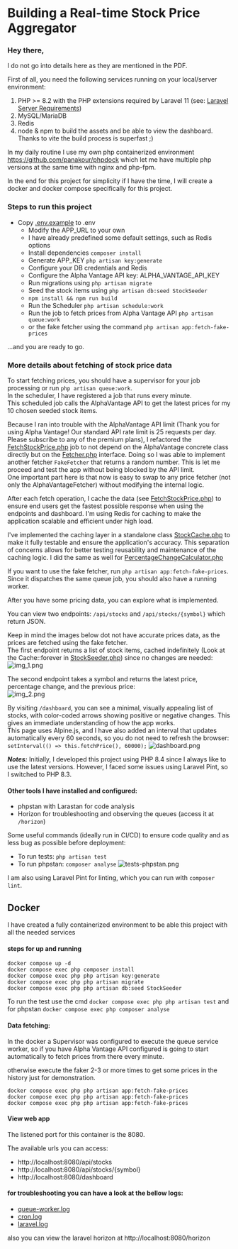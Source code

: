 # Building a Real-time Stock Price Aggregator

### Hey there,

I do not go into details here as they are mentioned in the PDF.

First of all, you need the following services running on your local/server environment:
1. PHP >= 8.2 with the PHP extensions required by Laravel 11 (see: [Laravel Server Requirements](https://laravel.com/docs/11.x/deployment#server-requirements))
2. MySQL/MariaDB
3. Redis
4. node & npm to build the assets and be able to view the dashboard. Thanks to vite the build process is superfast ;)

In my daily routine I use my own php containerized environment https://github.com/panakour/phpdock which let me have multiple php versions at the same time with nginx and php-fpm.

In the end for this project for simplicity if I have the time, I will create a docker and docker compose specifically for this project.

### Steps to run this project

- Copy [.env.example](.env.example) to .env
    - Modify the APP_URL to your own
    - I have already predefined some default settings, such as Redis options
    - Install dependencies `composer install`
    - Generate APP_KEY `php artisan key:generate`
    - Configure your DB credentials and Redis
    - Configure the Alpha Vantage API key: ALPHA_VANTAGE_API_KEY
    - Run migrations using `php artisan migrate`
    - Seed the stock items using `php artisan db:seed StockSeeder`
    - `npm install && npm run build`
    - Run the Scheduler `php artisan schedule:work`
    - Run the job to fetch prices from Alpha Vantage API `php artisan queue:work`
    - or the fake fetcher using the command `php artisan app:fetch-fake-prices`

...and you are ready to go.


### More details about fetching of stock price data
To start fetching prices, you should have a supervisor for your job processing or run `php artisan queue:work`.  
In the scheduler, I have registered a job that runs every minute.  
This scheduled job calls the AlphaVantage API to get the latest prices for my 10 chosen seeded stock items.

Because I ran into trouble with the AlphaVantage API limit (Thank you for using Alpha Vantage! Our standard API rate limit is 25 requests per day. Please subscribe to any of the premium plans), I refactored the [FetchStockPrice.php](app/Jobs/FetchStockPrice.php) job to not depend on the AlphaVantage concrete class directly but on the [Fetcher.php](app/Fetchers/Fetcher.php) interface.
Doing so I was able to implement another fetcher `FakeFetcher` that returns a random number. This is let me proceed and test the app without being blocked by the API limit.  
One important part here is that now is easy to swap to any price fetcher (not only the AlphaVantageFetcher) without modifying the internal logic.

After each fetch operation, I cache the data (see [FetchStockPrice.php](https://github.com/panakour/stock-aggregator/blob/main/app/Jobs/FetchStockPrice.php#L58))
to ensure end users get the fastest possible response when using the endpoints and dashboard.
I'm using Redis for caching to make the application scalable and efficient under high load.

I've implemented the caching layer in a standalone class [StockCache.php](app/Services/StockCache.php) to make it fully testable and ensure the application's accuracy. This separation of concerns allows for better testing reusability and maintenance of the caching logic.
I did the same as well for [PercentageChangeCalculator.php](app/Services/PercentageChangeCalculator.php)

If you want to use the fake fetcher, run `php artisan app:fetch-fake-prices`. Since it dispatches the same queue job, you should also have a running worker.

After you have some pricing data, you can explore what is implemented.

You can view two endpoints: `/api/stocks` and `/api/stocks/{symbol}` which return JSON.

Keep in mind the images below dot not have accurate prices data, as the prices are fetched using the fake fetcher.  
The first endpoint returns a list of stock items, cached indefinitely (Look at the Cache::forever in [StockSeeder.php](database/seeders/StockSeeder.php)) since no changes are needed:  
![img_1.png](/docs/img_1.png)

The second endpoint takes a symbol and returns the latest price, percentage change, and the previous price:  
![img_2.png](docs/img_2.png)

By visiting `/dashboard`, you can see a minimal, visually appealing list of stocks, with color-coded arrows showing positive or negative changes. This gives an immediate understanding of how the app works.  
This page uses Alpine.js, and I have also added an interval that updates automatically every 60 seconds, so you do not need to refresh the browser:  
`setInterval(() => this.fetchPrice(), 60000);`
![dashboard.png](docs/dashboard.png)

***Notes:*** Initially, I developed this project using PHP 8.4 since I always like to use the latest versions. However, I faced some issues using Laravel Pint, so I switched to PHP 8.3.

#### Other tools I have installed and configured:
- phpstan with Larastan for code analysis
- Horizon for troubleshooting and observing the queues (access it at `/horizon`)

Some useful commands (ideally run in CI/CD) to ensure code quality and as less bug as possible before deployment:
- To run tests: `php artisan test`
- To run phpstan: `composer analyse`
  ![tests-phpstan.png](docs/tests-phpstan.png)

I am also using Laravel Pint for linting, which you can run with `composer lint`.


## Docker
I have created a fully containerized environment to be able this project with all the needed services

#### steps for up and running
```shel
docker compose up -d
docker compose exec php composer install
docker compose exec php php artisan key:generate
docker compose exec php php artisan migrate
docker compose exec php php artisan db:seed StockSeeder
```

To run the test use the cmd `docker compose exec php php artisan test` and for phpstan `docker compose exec php composer analyse`

#### Data fetching:
In the docker a Supervisor was configured to execute the queue service worker, so if you have Alpha Vantage API configured is going to start automatically to fetch prices from there every minute.

otherwise execute the faker 2-3 or more times to get some prices in the history just for demonstration.
```shel
docker compose exec php php artisan app:fetch-fake-prices
docker compose exec php php artisan app:fetch-fake-prices
docker compose exec php php artisan app:fetch-fake-prices
```

#### View web app
The listened port for this container is the 8080. 

The available urls you can access:
- http://localhost:8080/api/stocks
- http://localhost:8080/api/stocks/{symbol}
- http://localhost:8080/dashboard

#### for troubleshooting you can have a look at the bellow logs:
- [queue-worker.log](storage/logs/queue-worker.log)
- [cron.log](storage/logs/cron.log)
- [laravel.log](storage/logs/laravel.log)

also you can view the laravel horizon at http://localhost:8080/horizon
